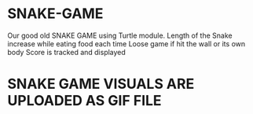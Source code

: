 # SNAKE-GAME
Our good old SNAKE GAME using Turtle module.
Length of the Snake increase while eating food each time
Loose game if hit the wall or its own body
Score is tracked and displayed
# SNAKE GAME VISUALS ARE UPLOADED AS GIF FILE
